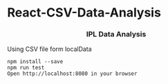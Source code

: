 # React-CSV-Data-Analysis

<center><h3>IPL Data Analysis</h3></center>
Using CSV file form localData

```
npm install --save
npm run test
Open http://localhost:8080 in your browser
```
